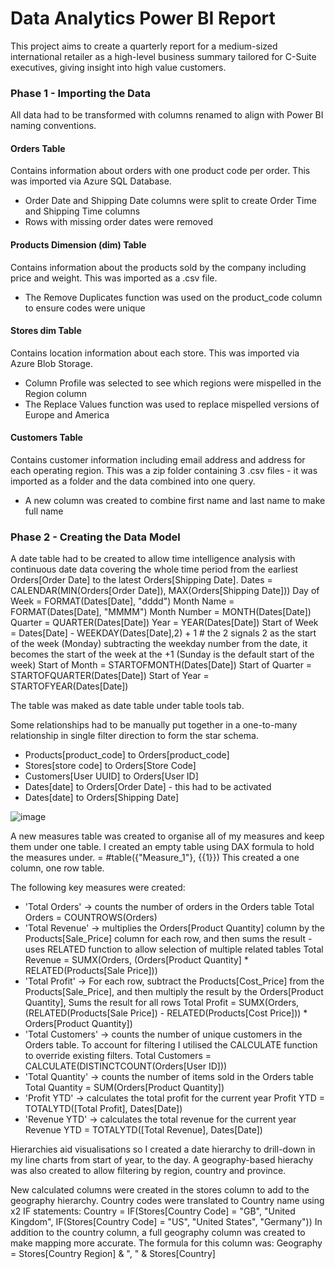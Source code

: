# Data Analytics Power BI Report 

This project aims to create a quarterly report for a medium-sized international retailer as a high-level business summary tailored for C-Suite executives, giving insight into high value customers.

### Phase 1 - Importing the Data 
All data had to be transformed with columns renamed to align with Power BI naming conventions. 

#### Orders Table 

Contains information about orders with one product code per order. This was imported via Azure SQL Database. 

* Order Date and Shipping Date columns were split to create Order Time and Shipping Time columns 
* Rows with missing order dates were removed 

#### Products Dimension (dim) Table

Contains information about the products sold by the company including price and weight. This was imported as a .csv file. 

* The Remove Duplicates function was used on the product_code column to ensure codes were unique 

#### Stores dim Table

Contains location information about each store. This was imported via Azure Blob Storage. 

* Column Profile was selected to see which regions were mispelled in the Region column
* The Replace Values function was used to replace mispelled versions of Europe and America

#### Customers Table 

Contains customer information including email address and address for each operating region. This was a zip folder containing 3 .csv files - it was imported as a folder and the data combined into one query. 

* A new column was created to combine first name and last name to make full name


### Phase 2 - Creating the Data Model 

A date table had to be created to allow time intelligence analysis with continuous date data covering the whole time period from the earliest Orders[Order Date] to the latest Orders[Shipping Date]. 
        Dates = CALENDAR(MIN(Orders[Order Date]), MAX(Orders[Shipping Date]))
        Day of Week = FORMAT(Dates[Date], "dddd")
        Month Name = FORMAT(Dates[Date], "MMMM")
        Month Number = MONTH(Dates[Date])
        Quarter = QUARTER(Dates[Date])
        Year = YEAR(Dates[Date])
        Start of Week = Dates[Date] - WEEKDAY(Dates[Date],2) + 1 # the 2 signals 2 as the start of the week (Monday) subtracting the weekday number from the date, it becomes the start of the week at the +1 (Sunday is the default start of the week)
        Start of Month = STARTOFMONTH(Dates[Date])
        Start of Quarter = STARTOFQUARTER(Dates[Date])
        Start of Year = STARTOFYEAR(Dates[Date])

The table was maked as date table under table tools tab. 

Some relationships had to be manually put together in a one-to-many relationship in single filter direction to form the star schema. 

* Products[product_code] to Orders[product_code]
* Stores[store code] to Orders[Store Code]
* Customers[User UUID] to Orders[User ID]
* Dates[date] to Orders[Order Date] - this had to be activated 
* Dates[date] to Orders[Shipping Date]

![image](https://github.com/user-attachments/assets/d6d88dc4-921d-4b83-ba8a-a46ccc7b6b05)

A new measures table was created to organise all of my measures and keep them under one table. I created an empty table using DAX formula to hold the measures under. 
= #table({"Measure_1"}, {{1}}) 
This created a one column, one row table. 

The following key measures were created: 
* 'Total Orders' -> counts the number of orders in the Orders table
        Total Orders = COUNTROWS(Orders)
* 'Total Revenue' -> multiplies the Orders[Product Quantity] column by the Products[Sale_Price] column for each row, and then sums the result - uses RELATED function to allow selection of multiple related tables 
        Total Revenue = SUMX(Orders, (Orders[Product Quantity] * RELATED(Products[Sale Price]))
* 'Total Profit' -> For each row, subtract the Products[Cost_Price] from the Products[Sale_Price], and then multiply the result by the Orders[Product Quantity], Sums the result for all rows
        Total Profit = SUMX(Orders, (RELATED(Products[Sale Price]) - RELATED(Products[Cost Price])) * Orders[Product Quantity])
* 'Total Customers' -> counts the number of unique customers in the Orders table. To account for filtering I utilised the CALCULATE function to override existing filters.
        Total Customers = CALCULATE(DISTINCTCOUNT(Orders[User ID]))
* 'Total Quantity' -> counts the number of items sold in the Orders table
        Total Quantity = SUM(Orders[Product Quantity])
* 'Profit YTD' -> calculates the total profit for the current year
        Profit YTD = TOTALYTD([Total Profit], Dates[Date])
* 'Revenue YTD' -> calculates the total revenue for the current year
        Revenue YTD = TOTALYTD([Total Revenue], Dates[Date])

Hierarchies aid visualisations so I created a date hierarchy to drill-down in my line charts from start of year, to the day. A geography-based hierachy was also created to allow filtering by region, country and province. 

New calculated columns were created in the stores column to add to the geography hierarchy. Country codes were translated to Country name using x2 IF statements: 
        Country = IF(Stores[Country Code] = "GB", "United Kingdom", IF(Stores[Country Code] = "US", "United States", "Germany"))
In addition to the country column, a full geography column was created to make mapping more accurate. The formula for this column was: 
        Geography = Stores[Country Region] & ", " & Stores[Country]

